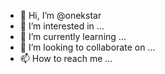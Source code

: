 - 👋 Hi, I’m @onekstar
- 👀 I’m interested in ...
- 🌱 I’m currently learning ...
- 💞️ I’m looking to collaborate on ...
- 📫 How to reach me ...

<!---
onekstar/onekstar is a ✨ special ✨ repository because its `README.md` (this file) appears on your GitHub profile.
You can click the Preview link to take a look at your changes.
--->
